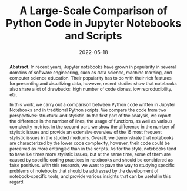 ---
title: "A Large-Scale Comparison of Python Code in Jupyter Notebooks and Scripts"
authors: '<i>Konstantin Grotov, Sergey Titov, Vladimir Sotnikov, Yaroslav Golubev, and Timofey Bryksin</i>'
status: "published"
collection: publications
permalink: /publications/2022-05-18-jupyter-analysis
date: 2022-05-18
venue: "the proceedings of <b>MSR'22</b>"
paperurl: 'https://doi.org/10.1145/3524842.3528447'
pdf: 'https://arxiv.org/abs/2203.16718'
tool: 'https://github.com/JetBrains-Research/Matroskin'
data: 'https://zenodo.org/record/6383115'
counter_id: 'C16'
level: 'A'
award: '🏆 ACM SIGSOFT Distinguished Paper Award 🏆'
video: 'https://www.youtube.com/watch?v=bYXUfXtR2-Y'
abstract: "<p><b>Abstract</b>. In recent years, Jupyter notebooks have grown in popularity in several domains of software engineering, such as data science, machine learning, and computer science education. Their popularity has to do with their rich features for presenting and visualizing data, however, recent studies show that notebooks also share a lot of drawbacks: high number of code clones, low reproducibility, etc.</p><p>In this work, we carry out a comparison between Python code written in Jupyter Notebooks and in traditional Python scripts. We compare the code from two perspectives: structural and stylistic. In the first part of the analysis, we report the difference in the number of lines, the usage of functions, as well as various complexity metrics. In the second part, we show the difference in the number of stylistic issues and provide an extensive overview of the 15 most frequent stylistic issues in the studied mediums. Overall, we demonstrate that notebooks are characterized by the lower code complexity, however, their code could be perceived as more entangled than in the scripts. As for the style, notebooks tend to have 1.4 times more stylistic issues, but at the same time, some of them are caused by specific coding practices in notebooks and should be considered as false positives. With this research, we want to pave the way to studying specific problems of notebooks that should be addressed by the development of notebook-specific tools, and provide various insights that can be useful in this regard.</p>"
---
